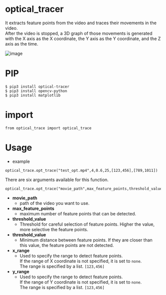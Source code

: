 # optical_tracer
It extracts feature points from the video and traces their movements in the video.  
After the video is stopped, a 3D graph of those movements is generated with the X axis as the X coordinate, the Y axis as the Y coordinate, and the Z axis as the time.

![image](/スクリーンショット%202022-01-10%204.37.33.png)

# PIP

```bash:
$ pip3 install optical-tracer
$ pip3 install opencv-python
$ pip3 install matplotlib
```

# import

```python:
from optical_trace import optical_trace
```

# Usage
- example

```python:
optical_trace.opt_trace("test_opt.mp4",4,0.6,25,[123,456],[789,1011])
```

There are six arguments available for this function.

```python:
optical_trace.opt_trace("movie_path",max_feature_points,threshold_value,minimum_distance,x_range,y_range)
```
- **movie_path**
  - path of the video you want to use.
- **max_feature_points**
  - maximum number of feature points that can be detected.
- **threshold_value**
  - Threshold for careful selection of feature points. Higher the value, more selective the feature points.
- **threshold_value**
  - Minimum distance between feature points. If they are closer than this value, the feature points are not detected.
- **x_range**
  - Used to specify the range to detect feature points.<br>If the range of X coordinate is not specified, it is set to `none`.<br>The range is specified by a list. `[123,456]`
- **y_range**
  - Used to specify the range to detect feature points.<br>If the range of Y coordinate is not specified, it is set to `none`.<br>The range is specified by a list. `[123,456]`